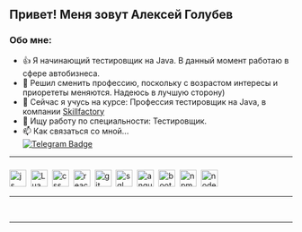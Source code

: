 ## Привет! Меня зовут Алексей Голубев
### Обо мне: 
- 👍 Я начинающий тестировщик на Java. В данный момент работаю в сфере автобизнеса.
- 👀 Решил сменить профессию, поскольку с возрастом интересы и приорететы меняются. Надеюсь в лучшую сторону)
- 🌱 Сейчас я учусь на курсе: Профессия тестировщик на Java, в компании [Skillfactory](https://skillfactory.ru/)  
- 💞️ Ищу работу по специальности: Тестировщик.
- 📫 Как связаться со мной...
  <div id="badges">
  <a href="https://t.me/lksgolubev">
    <img src="https://img.shields.io/badge/Telegram-blue?style=for-the-badge&logo=telegram&logoColor=white" alt="Telegram Badge"/>
  </a>
</div>

---

### 

<img src="https://cdn.jsdelivr.net/gh/devicons/devicon/icons/javascript/javascript-original.svg" title="js" width="30" height="30"/>&nbsp;
<img src="https://cdn.jsdelivr.net/gh/devicons/devicon/icons/lua/lua-plain-wordmark.svg" title="Lua" width="30" height="30"/>&nbsp;
<img src="https://cdn.jsdelivr.net/gh/devicons/devicon/icons/css3/css3-original.svg" title="css" width="30" height="30"/>&nbsp;
<img src="https://cdn.jsdelivr.net/gh/devicons/devicon/icons/react/react-original.svg" title="react" width="30" height="30"/>&nbsp;
<img src="https://cdn.jsdelivr.net/gh/devicons/devicon/icons/git/git-plain.svg" title="git" width="30" height="30"/>&nbsp;
<img src="https://cdn.jsdelivr.net/gh/devicons/devicon/icons/postgresql/postgresql-original.svg" title="sql" width="30" height="30"/>&nbsp;
<img src="https://cdn.jsdelivr.net/gh/devicons/devicon/icons/angularjs/angularjs-original.svg" title="angular" width="30" height="30"/>&nbsp;
<img src="https://cdn.jsdelivr.net/gh/devicons/devicon/icons/bootstrap/bootstrap-plain.svg" title="bootstrap" width="30" height="30"/>&nbsp;
<img src="https://cdn.jsdelivr.net/gh/devicons/devicon/icons/npm/npm-original-wordmark.svg" title="npm" width="30" height="30"/>&nbsp;
<img src="https://cdn.jsdelivr.net/gh/devicons/devicon/icons/nodejs/nodejs-original.svg" title="node" width="30" height="30"/>&nbsp;


---

<div id="stat" align="center">
    <img src="https://github-profile-summary-cards.vercel.app/api/cards/profile-details?username=KI0II&theme=github_dark" alt=""/>
    <img src="https://github-profile-summary-cards.vercel.app/api/cards/most-commit-language?username=KI0II&theme=github_dark" alt=""/>
     <img src="https://github-profile-summary-cards.vercel.app/api/cards/stats?username=KI0II&theme=github_dark" alt=""/>
</div>

---
<!---
KI0II/KI0II is a ✨ special ✨ repository because its `README.md` (this file) appears on your GitHub profile.
You can click the Preview link to take a look at your changes.
--->
